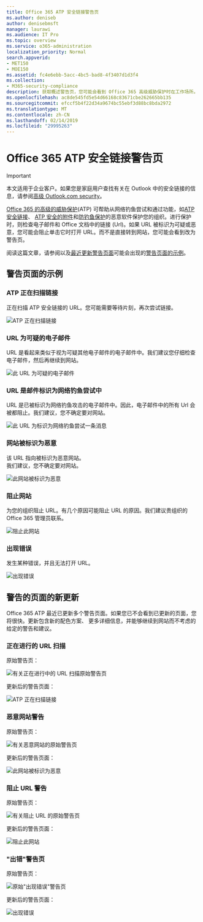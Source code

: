 ```yaml
---
title: Office 365 ATP 安全链接警告页
ms.author: deniseb
author: denisebmsft
manager: laurawi
ms.audience: IT Pro
ms.topic: overview
ms.service: o365-administration
localization_priority: Normal
search.appverid:
- MET150
- MOE150
ms.assetid: fc4e6ebb-5acc-4bc5-bad8-4f3407d1d3f4
ms.collection:
- M365-security-compliance
description: 获取概述警告页，您可能会看到 Office 365 高级威胁保护时在工作场所。
ms.openlocfilehash: ac8de545fd5e54d66168c83671cbe262665bb135
ms.sourcegitcommit: efccf5b4f22d34a9674bc55ebf3d88bc8bda2972
ms.translationtype: MT
ms.contentlocale: zh-CN
ms.lasthandoff: 02/14/2019
ms.locfileid: "29995263"
---
```

# <a name="office-365-atp-safe-links-warning-pages"></a>Office 365 ATP 安全链接警告页

> [!IMPORTANT]
> 本文适用于企业客户。如果您是家庭用户查找有关在 Outlook 中的安全链接的信息，请参阅[高级 Outlook.com security](https://support.office.com/article/advanced-outlook-com-security-for-office-365-subscribers-882d2243-eab9-4545-a58a-b36fee4a46e2)。

[Office 365 的高级的威胁保护](office-365-atp.md)(ATP) 可帮助从网络钓鱼尝试和通过功能，如[ATP 安全链接](atp-safe-links.md)、 [ATP 安全的附件](atp-safe-attachments.md)和[防钓鱼保护](anti-phishing-protection.md)的恶意软件保护您的组织。进行保护时，则检查电子邮件和 Office 文档中的链接 (Url)。如果 URL 被标识为可疑或恶意，您可能会阻止单击它时打开 URL。而不是直接转到网站，您可能会看到改为警告页。 
  
阅读这篇文章，请参阅以及[最近更新警告页面](atp-safe-links-warning-pages.md#updates)可能会出现的[警告页面的示例](atp-safe-links-warning-pages.md#examples)。
  
## <a name="examples-of-warning-pages"></a>警告页面的示例

### <a name="atp-is-scanning-the-link"></a>ATP 正在扫描链接

正在扫描 ATP 安全链接的 URL。您可能需要等待片刻，再次尝试链接。

![ATP 正在扫描链接](media/ee8dd5ed-6b91-4248-b054-12b719e8d0ed.png)

### <a name="a-url-is-in-a-suspicious-email-message"></a>URL 为可疑的电子邮件

URL 是看起来类似于视为可疑其他电子邮件的电子邮件中。我们建议您仔细检查电子邮件，然后再继续到网站。

![此 URL 为可疑的电子邮件](media/33f57923-23e3-4b0f-838b-6ad589ba897b.png)

### <a name="a-url-is-in-a-message-identified-as-a-phishing-attempt"></a>URL 是邮件标识为网络钓鱼尝试中

URL 是已被标识为网络钓鱼攻击的电子邮件中。因此，电子邮件中的所有 Url 会被都阻止。我们建议，您不确定要对网站。

![此 URL 为标识为网络钓鱼尝试一条消息](media/6e544a28-0604-4821-aba6-d5a57bb917e5.png)

### <a name="a-site-has-been-identified-as-malicious"></a>网站被标识为恶意

该 URL 指向被标识为恶意网站。  <br/> 我们建议，您不确定要对网站。

![此网站被标识为恶意](media/058883c8-23f0-4672-9c1c-66b084796177.png)

### <a name="a-site-is-blocked"></a>阻止网站

为您的组织阻止 URL。有几个原因可能阻止 URL 的原因。我们建议贵组织的 Office 365 管理员联系。

![阻止此网站](media/6b4bda2d-a1e6-419e-8b10-588e83c3af3f.png)

### <a name="an-error-has-occurred"></a>出现错误

发生某种错误，并且无法打开 URL。

![出现错误](media/2f7465a4-1cf4-4c1c-b7d4-3c07e4b795b4.png)

## <a name="recent-updates-to-warning-pages"></a>警告的页面的新更新

Office 365 ATP 最近已更新多个警告页面。如果您已不会看到已更新的页面，您将很快。更新包含新的配色方案、 更多详细信息，并能够继续到网站而不考虑的给定的警告和建议。

### <a name="url-scan-in-progress"></a>正在进行的 URL 扫描

原始警告页：

![有关正在进行中的 URL 扫描原始警告页](media/04368763-763f-43d6-94a4-a48291d36893.png)

更新后的警告页面：

![ATP 正在扫描链接](media/ee8dd5ed-6b91-4248-b054-12b719e8d0ed.png)

### <a name="malicious-site-warning"></a>恶意网站警告

原始警告页：

![有关恶意网站的原始警告页](media/b9efda09-6dd8-46ef-82cb-56e4d538b8f5.png)

更新后的警告页面：

![此网站被标识为恶意](media/058883c8-23f0-4672-9c1c-66b084796177.png)

### <a name="blocked-url-warning"></a>阻止 URL 警告

原始警告页：

![有关阻止 URL 的原始警告页](media/3d6ba028-30bf-45fc-958e-d3aad3defc83.png)

更新后的警告页面：

![阻止此网站](media/6b4bda2d-a1e6-419e-8b10-588e83c3af3f.png)

### <a name="error-occurred-warning-page"></a>"出错"警告页

原始警告页：

![原始"出现错误"警告页](media/9aaa4383-2f23-48be-bdaa-8efbcb2acc70.png)

更新后的警告页面：

![出现错误](media/2f7465a4-1cf4-4c1c-b7d4-3c07e4b795b4.png)
   
